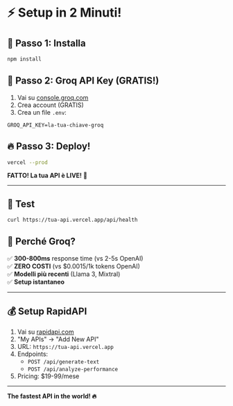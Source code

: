 # ⚡ Setup in 2 Minuti!

## 🚀 Passo 1: Installa
```bash
npm install
```

## 🎯 Passo 2: Groq API Key (GRATIS!)

1. Vai su [console.groq.com](https://console.groq.com)
2. Crea account (GRATIS)
3. Crea un file `.env`:
```env
GROQ_API_KEY=la-tua-chiave-groq
```

## 🔥 Passo 3: Deploy!
```bash
vercel --prod
```

**FATTO! La tua API è LIVE! 🚀**

---

## 📝 Test

```bash
curl https://tua-api.vercel.app/api/health
```

## 🎯 Perché Groq?

✅ **300-800ms** response time (vs 2-5s OpenAI)  
✅ **ZERO COSTI** (vs $0.0015/1k tokens OpenAI)  
✅ **Modelli più recenti** (Llama 3, Mixtral)  
✅ **Setup istantaneo**

---

## 💰 Setup RapidAPI

1. Vai su [rapidapi.com](https://rapidapi.com)
2. "My APIs" → "Add New API"
3. URL: `https://tua-api.vercel.app`
4. Endpoints:
   - `POST /api/generate-text`
   - `POST /api/analyze-performance`
5. Pricing: $19-99/mese

---

**The fastest API in the world! 🔥**
